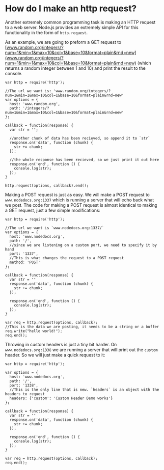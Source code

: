 # How do I make an http request?

Another extremely common programming task is making an HTTP request to a web server.  Node.js provides an extremely simple API for this functionality in the form of `http.request`.

As an example, we are going to preform a GET request to [www.random.org/integers/?num=1&min=1&max=10&col=1&base=10&format=plain&rnd=new](www.random.org/integers/?num=1&min=1&max=10&col=1&base=10&format=plain&rnd=new) (which returns a random integer between 1 and 10) and print the result to the console.

    var http = require('http');

    //The url we want is: 'www.random.org/integers/?num=1&min=1&max=10&col=1&base=10&format=plain&rnd=new'
    var options = {
      host: 'www.random.org',
      path: '/integers/?num=1&min=1&max=10&col=1&base=10&format=plain&rnd=new'
    };

    callback = function(response) {
      var str = '';

      //another chunk of data has been recieved, so append it to `str`
      response.on('data', function (chunk) {
        str += chunk;
      });

      //the whole response has been recieved, so we just print it out here
      response.on('end', function () {
        console.log(str);
      });
    }

    http.request(options, callback).end();


Making a POST request is just as easy. We will make a POST request to `www.nodedocs.org:1337` which is running a server that will echo back what we post. The code for making a POST request is almost identical to making a GET request, just a few simple modifications:

    var http = require('http');

    //The url we want is `www.nodedocs.org:1337/`
    var options = {
      host: 'www.nodedocs.org',
      path: '/',
      //since we are listening on a custom port, we need to specify it by hand
      port: '1337',
      //This is what changes the request to a POST request
      method: 'POST'
    };

    callback = function(response) {
      var str = ''
      response.on('data', function (chunk) {
        str += chunk;
      });

      response.on('end', function () {
        console.log(str);
      });
    }

    var req = http.request(options, callback);
    //This is the data we are posting, it needs to be a string or a buffer
    req.write("hello world!");
    req.end();

Throwing in custom headers is just a tiny bit harder. On `www.nodedocs.org:1338` we are running a server that will print out the `custom` header.  So we will just make a quick request to it:

    var http = require('http');

    var options = {
      host: 'www.nodedocs.org',
      path: '/',
      port: '1338',
      //This is the only line that is new. `headers` is an object with the headers to request
      headers: {'custom': 'Custom Header Demo works'}
    };

    callback = function(response) {
      var str = ''
      response.on('data', function (chunk) {
        str += chunk;
      });

      response.on('end', function () {
        console.log(str);
      });
    }

    var req = http.request(options, callback);
    req.end();
